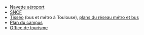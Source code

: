 * [Navette aéroport](http://www.tisseo.fr/se-deplacer/navettes-thematiques)
* [SNCF](http://www.voyages-sncf.com/)
* [Tisséo](http://www.tisseo.fr/) (bus et métro à Toulouse), [plans du réseau métro et bus](http://www.tisseo.fr/se-deplacer/plans)
* [Plan du campus](http://www.univ-tlse3.fr/servlet/com.univ.collaboratif.utils.LectureFichiergw?CODE_FICHIER=1347287993857&ID_FICHE=50206)
* [Office de tourisme](http://www.toulouse-tourisme.com/)
